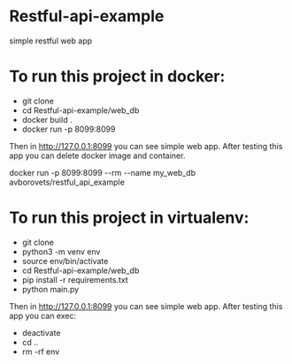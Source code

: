 # Restful-api-example
simple restful web app


# To run this project in docker:
 - git clone <Restful-api-example>
 - cd Restful-api-example/web_db
 - docker build .
 - docker run -p 8099:8099 <image>

Then in http://127.0.0.1:8099 you can see simple web app.
After testing this app you can delete docker image and container.


docker run -p 8099:8099 --rm --name my_web_db avborovets/restful_api_example


# To run this project in virtualenv:
 - git clone <Restful-api-example>
 - python3 -m venv env
 - source env/bin/activate
 - cd Restful-api-example/web_db
 - pip install -r requirements.txt
 - python main.py

Then in http://127.0.0.1:8099 you can see simple web app.
After testing this app you can exec: 
 - deactivate
 - cd ..
 - rm -rf env
